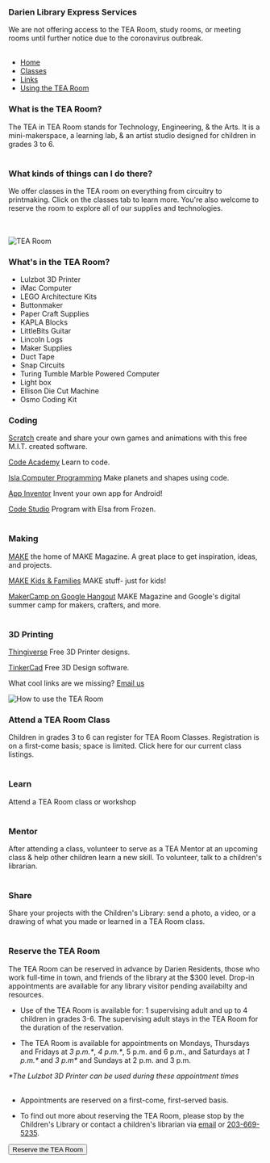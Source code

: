 ### Darien Library Express Services
We are not offering access to the TEA Room, study rooms, or meeting rooms until further notice due to the coronavirus outbreak. 
<br />
<br />

<div class="tab-v1">
<ul class="nav nav-tabs">
<li class="active"><a href="#home" data-toggle="tab">Home</a></li>
<li><a href="/events/?category=tea-room-class">Classes</a></li>
<li><a href="#links" data-toggle="tab">Links</a></li>
<li><a href="#details" data-toggle="tab">Using the TEA Room</a></li>
</ul>
<div class="tab-content">
<div class="tab-pane fade in active" id="home">
<div class="row">
<div class="col-md-4">

### What is the TEA Room?
The TEA in TEA Room stands for Technology, Engineering, & the Arts. It is a mini-makerspace, a learning lab, & an artist studio designed for children in grades 3 to 6.
<br />
<br />

### What kinds of things can I do there?
We offer classes in the TEA room on everything from circuitry to printmaking. Click on the classes tab to learn more. You're also welcome to reserve the room to explore all of our supplies and technologies. 

<div class="margin-bottom-20"></div>

<!-- <a href="/tearoom-reserve"><button class="btn-u btn-u-lg btn-u-dark-blue btn-block" type="button">Reserve the TEA Room</button></a> --> 

<br />
<br />

</div>

<div class="col-md-4">
<img class="img-responsive center-block" src="/uploads/logos/tearoom_logo_bw.png" alt="TEA Room" />

</div>

<div class="col-md-4">

### What's in the TEA Room?
* Lulzbot 3D Printer
* iMac Computer
* LEGO Architecture Kits
* Buttonmaker
* Paper Craft Supplies
* KAPLA Blocks
* LittleBits Guitar
* Lincoln Logs
* Maker Supplies
* Duct Tape
* Snap Circuits
* Turing Tumble Marble Powered Computer
* Light box
* Ellison Die Cut Machine
* Osmo Coding Kit

</div>
</div>
</div>


<div class="tab-pane fade in" id="links">
<div class="row">
<div class="col-md-4">

### Coding
[Scratch](http://scratch.mit.edu/ "Scratch") create and share your own games and animations with this free M.I.T. created software. 

[Code Academy](http://www.codecademy.com/ "Code Academy") Learn to code. 

[Isla Computer Programming](http://islalanguage.org/ "Isla Computer Programming") Make planets and shapes using code.

[App Inventor](http://www.appinventor.org/ "App Inventor") Invent your own app for Android!

[Code Studio](http://studio.code.org/s/frozen/stage/1/puzzle/1 "Code Studio") Program with Elsa from Frozen.
<br />
<br />

</div>	


<div class="col-md-4">

### Making
[MAKE](http://makezine.com/ "MAKE") the home of MAKE Magazine. A great place to get inspiration, ideas, and projects. 

[MAKE Kids & Families](http://makezine.com/kids/ "MAKE Kids & Families") MAKE stuff- just for kids! 

[MakerCamp on Google Hangout](http://plus.google.com/+MAKE/posts "MakerCamp on Google Hangout") MAKE Magazine and Google's digital summer camp for makers, crafters, and more. 
<br />
<br />

</div>

<div class="col-md-4">

### 3D Printing
[Thingiverse](http://www.thingiverse.com/ "Thingiverse") Free 3D Printer designs.

[TinkerCad](http://tinkercad.com/ "TinkerCad") Free 3D Design software.


What cool links are we missing? [Email us](mailto:childrenslibrary@darienlibrary.org "Children's Library")

</div>
</div>
</div>
<div class="tab-pane fade in" id="details">
<img class="img-responsive center-block" src="/uploads/departments/youth/tearoom_how-to.jpg" alt="How to use the TEA Room" />

<div class="row">
<div class="col-md-4">

### Attend a TEA Room Class
Children in grades 3 to 6 can register for TEA Room Classes. Registration is on a first-come basis; space is limited. Click here for our current class listings.
<br />
<br />

### Learn
Attend a TEA Room class or workshop 
<br />
<br />

### Mentor
After attending a class, volunteer to serve as a TEA Mentor at an upcoming class & help other children learn a new skill. To volunteer, talk to a children's librarian. 
<br />
<br />

### Share
Share your projects with the Children's Library: send a photo, a video, or a drawing of what you made or learned in a TEA Room class. 
<br />
<br />

</div>

<div class="col-md-4">

### Reserve the TEA Room 
The TEA Room can be reserved in advance by Darien Residents, those who work full-time in town, and friends of the library at the $300 level.  Drop-in appointments are available for any library visitor pending availabilty and resources.

* Use of the TEA Room is available for: 1 supervising adult and up to 4 children in grades 3-6. The supervising adult stays in the TEA Room for the duration of the reservation.

* The TEA Room is available for appointments on Mondays, Thursdays and Fridays at _3 p.m.*_, _4 p.m.*_, 5 p.m. and 6 p.m., and Saturdays at _1 p.m.*_ and _3 p.m*_ and Sundays at 2 p.m. and 3 p.m.

_*The Lulzbot 3D Printer can be used during these appointment times_
<br />
<br />

</div>

<div class="col-md-4">
<div class="margin-bottom-50"></div>

* Appointments are reserved on a first-come, first-served basis.

* To find out more about reserving the TEA Room, please stop by the Children's Library or contact a children's librarian via [email](childrenslibrary@darienlibrary.org "Email the Children's Library") or [203-669-5235](tel:2036695235 "203-669-5235"). 

<div class="margin-bottom-20"></div>

<a href="/tearoom-reserve"><button class="btn-u btn-u-lg btn-u-dark-blue btn-block" type="button">Reserve the TEA Room</button></a>
	
</div>

</div>
</div>
</div>
</div>